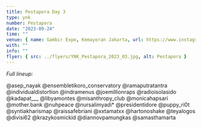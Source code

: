 ```yaml
---
title: Pestapora Day 3
type: ynk
number: Pestapora
date: "2023-09-24"
time: ""
venue: { name: Gambir Expo, Kemayoran Jakarta, url: https://www.instagram.com/pestapora }
with: ""
info: ""
flyer: { src: ../flyers/YNK_Pestapora_2023_03.jpg, alt: Pestapora }
---
```


_Full lineup:_

@asep_nayak
@ensembletikoro_conservatory @ramaputratantra
@individualdistortion
@indramenus @joemillionraps
@radioisolasido
@kadapat\_\_\_
@libyamontes
@misanthropy_club
@monicahapsari
@mother.bank
@nuhpeace
@nursalimyadi\*
@presidentidore
@puppy_ri0t
@syntiakharismap
@raissafebriani
@xxtamatxx
@hartonoshake
@teyalogos
@divisi62 @krazykosmickid
@diannovpamungkas
@samasthamarta
